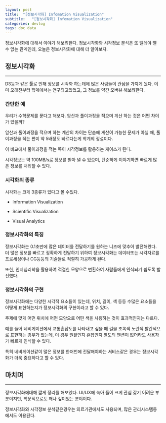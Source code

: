 ```yaml
---
layout: post
title:  "[정보시각화] Infomation Visualization"
subtitle:   "[정보시각화] Infomation Visualization"
categories: devlog
tags: doc data
---
```


정보시각화에 대해서 이야기 해보려한다. 정보시각화와 시각정보 분석은 또 뗄레야 뗄 수 없는 관계인데, 오늘은 정보시각화에 대해 더 알아보자.

## 정보시각화

---

D3등과 같은 툴로 인해 정보를 시각화 하는데에 많은 사람들이 관심을 가지게 됬다. 이미 오래전부터 학계에서는 연구되고있었고, 그 정보를 약간 오버뷰 해보려한다.

### 간단한 예

우리가 수학문제를 푼다고 해보자. 암산과 풀이과정을 적으며 계산 하는 것은 어떤 차이가 있을까?

암산과 풀이과정을 적으며 하는 계산의 차이는 단숨에 계산이 가능한 문제가 아닐 때, 풀이과정을 적는 편이 약 5배정도 빠르다는게 학계의 정설이다.

이 비교에서 풀이과정을 적는 쪽이 시각정보를 활용하는 케이스가 된다.

시각정보는 약 100MB/s로 정보를 받아 낼 수 있으며, 단순하게 이야기하면 빠르게 많은 정보를 처리할 수 있다.

### 시각화의 종류

시각화는 크게 3종류가 있다고 볼 수있다.

- Information Visualization

- Scientific Visualization

- Visual Analytics

<script async src="//pagead2.googlesyndication.com/pagead/js/adsbygoogle.js"></script>
<ins class="adsbygoogle"
     style="display:block; text-align:center;"
     data-ad-format="fluid"
     data-ad-layout="in-article"
     data-ad-client="ca-pub-3014668630648493"
     data-ad-slot="7229973781"></ins>
<script>
     (adsbygoogle = window.adsbygoogle || []).push({});
</script>

### 정보시각화의 특징

정보시각화는 0.1초만에 많은 데이터를 전달하기를 원하는 니즈에 맞추어 발전해왔다.  더 많은 정보를 빠르고 정확하게 전달하기 위하여 정보시각화는 데이터또는 시각자료를 프로세싱이나 CG등등의 기술들로 적절히 가공하게 된다.

또한, 인지심리학을 활용하여 적절한 모양으로 변환하여 사람들에게 인식되기 쉽도록 발전했다.

### 정보시각화의 구현

정보시각화에는 다양한 시각적 요소들이 있는데, 위치, 길이, 색 등등 수많은 요소들을 어떻게 표현하는지가 정보시각화의 구현이라고 할 수 있다.

주제에 맞게 어떤 위치에 어떤 모양으로 어떤 색을 사용하는 것이 효과적인지는 다르다.

예를 들어 네비게이션에서 교통혼잡도를 나타내고 싶을 때 길을 초록색 노란색 빨간색으로 표현하는 경우가 있는데, 이 경우 원활인지 혼잡인지 별도의 멘션이 없더라도 사용자가 빠르게 인식할 수 있다.

특히 네비게이션같이 많은 정보를 한꺼번에 전달해야하는 서비스같은 경우는 정보시각화가 더욱 중요하다고 할 수 있다.

## 마치며

---

정보시각화에대해 짧게 정리를 해보았다. UI/UX에 녹아 들어 크게 관심 갖기 어려운 부분이지만, 학문적으로도 꽤나 깊이있는 분야이다.

정보시각화와 시각정보 분석같은경우는 의료기관에서도 사용되며, 많은 관리시스템등에서도 이용된다.
